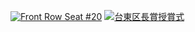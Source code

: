 

[![Front Row Seat #20](https://img.youtube.com/vi/BPuq3Up4hzU/0.jpg)](https://www.youtube.com/watch?v=BPuq3Up4hzU)
[![台東区長賞授賞式](https://img.youtube.com/vi/ADUAF4ykF_8/0.jpg)](https://www.youtube.com/watch?v=ADUAF4ykF_8)
